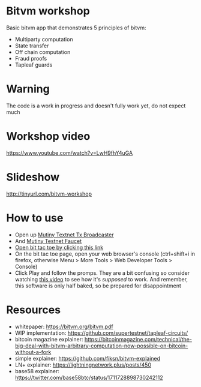 # Bitvm workshop
Basic bitvm app that demonstrates 5 principles of bitvm:
- Multiparty computation
- State transfer
- Off chain computation
- Fraud proofs
- Tapleaf guards

# Warning
The code is a work in progress and doesn't fully work yet, do not expect much

# Workshop video
https://www.youtube.com/watch?v=LwH9fhY4uGA

# Slideshow
http://tinyurl.com/bitvm-workshop

# How to use
- Open up [Mutiny Textnet Tx Broadcaster](https://mutinynet.com/tx/push)
- And [Mutiny Testnet Faucet](https://faucet.mutinynet.com/)
- [Open bit tac toe by clicking this link](https://supertestnet.github.io/bitvm-workshop/)
- On the bit tac toe page, open your web browser's console (ctrl+shift+i in firefox, otherwise Menu > More Tools > Web Developer Tools > Console)
- Click Play and follow the promps. They are a bit confusing so consider watching [this video](https://www.youtube.com/watch?v=LwH9fhY4uGA) to see how it's *supposed* to work. And remember, this software is only half baked, so be prepared for disappointment

# Resources
- whitepaper: https://bitvm.org/bitvm.pdf
- WIP implementation: https://github.com/supertestnet/tapleaf-circuits/
- bitcoin magazine explainer: https://bitcoinmagazine.com/technical/the-big-deal-with-bitvm-arbitrary-computation-now-possible-on-bitcoin-without-a-fork
- simple explainer: https://github.com/fiksn/bitvm-explained
- LN+ explainer: https://lightningnetwork.plus/posts/450
- base58 explainer: https://twitter.com/base58btc/status/1711728898730242112
